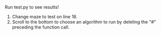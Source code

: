 Run test.py to see results! 

1. Change maze to test on line 18.
2. Scroll to the bottom to choose an algorithm to run by deleting the "#" preceding the function call.
